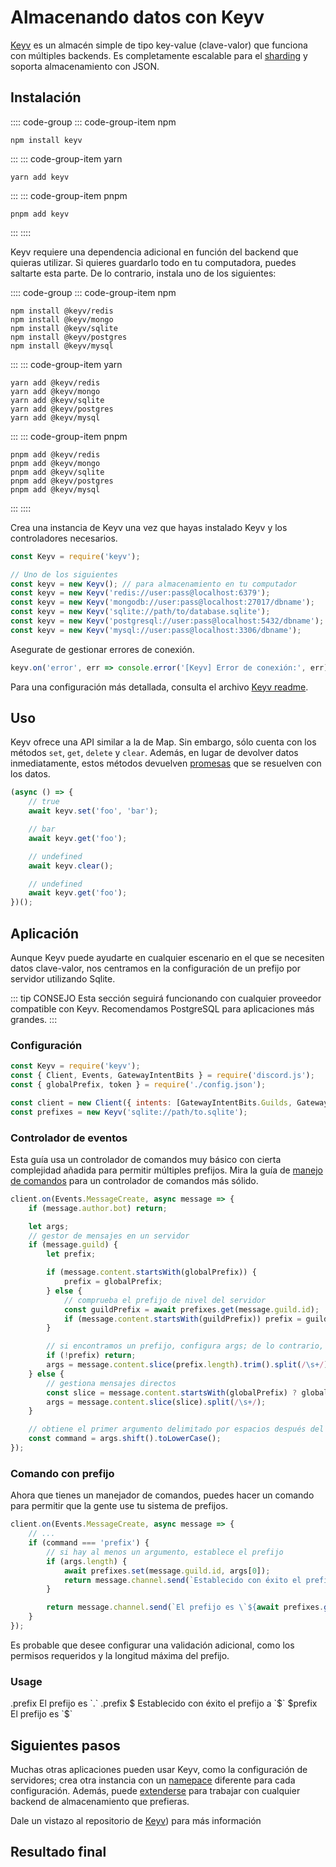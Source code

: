 # Almacenando datos con Keyv

[Keyv](https://www.npmjs.com/package/keyv) es un almacén simple de tipo key-value (clave-valor) que funciona con múltiples backends. Es completamente escalable para el [sharding](/guide/sharding/) y soporta almacenamiento con JSON.

## Instalación

:::: code-group
::: code-group-item npm
```sh:no-line-numbers
npm install keyv
```
:::
::: code-group-item yarn
```sh:no-line-numbers
yarn add keyv
```
:::
::: code-group-item pnpm
```sh:no-line-numbers
pnpm add keyv
```
:::
::::

Keyv requiere una dependencia adicional en función del backend que quieras utilizar. Si quieres guardarlo todo en tu computadora, puedes saltarte esta parte. De lo contrario, instala uno de los siguientes:

:::: code-group
::: code-group-item npm
```sh:no-line-numbers
npm install @keyv/redis
npm install @keyv/mongo
npm install @keyv/sqlite
npm install @keyv/postgres
npm install @keyv/mysql
```
:::
::: code-group-item yarn
```sh:no-line-numbers
yarn add @keyv/redis
yarn add @keyv/mongo
yarn add @keyv/sqlite
yarn add @keyv/postgres
yarn add @keyv/mysql
```
:::
::: code-group-item pnpm
```sh:no-line-numbers
pnpm add @keyv/redis
pnpm add @keyv/mongo
pnpm add @keyv/sqlite
pnpm add @keyv/postgres
pnpm add @keyv/mysql
```
:::
::::

Crea una instancia de Keyv una vez que hayas instalado Keyv y los controladores necesarios.

<!-- eslint-skip -->
```js
const Keyv = require('keyv');

// Uno de los siguientes
const keyv = new Keyv(); // para almacenamiento en tu computador
const keyv = new Keyv('redis://user:pass@localhost:6379');
const keyv = new Keyv('mongodb://user:pass@localhost:27017/dbname');
const keyv = new Keyv('sqlite://path/to/database.sqlite');
const keyv = new Keyv('postgresql://user:pass@localhost:5432/dbname');
const keyv = new Keyv('mysql://user:pass@localhost:3306/dbname');
```

Asegurate de gestionar errores de conexión.

```js
keyv.on('error', err => console.error('[Keyv] Error de conexión:', err));
```

Para una configuración más detallada, consulta el archivo [Keyv readme](https://github.com/jaredwray/keyv/tree/main/packages/keyv).

## Uso

Keyv ofrece una API similar a la de Map. Sin embargo, sólo cuenta con los métodos `set`, `get`, `delete` y `clear`. Además, en lugar de devolver datos inmediatamente, estos métodos devuelven [promesas](/guide/additional-info/async-await.md) que se resuelven con los datos.

```js
(async () => {
	// true
	await keyv.set('foo', 'bar');

	// bar
	await keyv.get('foo');

	// undefined
	await keyv.clear();

	// undefined
	await keyv.get('foo');
})();
```

## Aplicación

Aunque Keyv puede ayudarte en cualquier escenario en el que se necesiten datos clave-valor, nos centramos en la configuración de un prefijo por servidor utilizando Sqlite.

::: tip CONSEJO
Esta sección seguirá funcionando con cualquier proveedor compatible con Keyv. Recomendamos PostgreSQL para aplicaciones más grandes.
:::

### Configuración

```js
const Keyv = require('keyv');
const { Client, Events, GatewayIntentBits } = require('discord.js');
const { globalPrefix, token } = require('./config.json');

const client = new Client({ intents: [GatewayIntentBits.Guilds, GatewayIntentBits.GuildMessages, GatewayIntentBits.MessageContent] });
const prefixes = new Keyv('sqlite://path/to.sqlite');
```

### Controlador de eventos

Esta guía usa un controlador de comandos muy básico con cierta complejidad añadida para permitir múltiples prefijos. Mira la guía de [manejo de comandos](/guide/creating-your-bot/command-handling.md) para un controlador de comandos más sólido.

```js
client.on(Events.MessageCreate, async message => {
	if (message.author.bot) return;

	let args;
	// gestor de mensajes en un servidor
	if (message.guild) {
		let prefix;

		if (message.content.startsWith(globalPrefix)) {
			prefix = globalPrefix;
		} else {
			// comprueba el prefijo de nivel del servidor
			const guildPrefix = await prefixes.get(message.guild.id);
			if (message.content.startsWith(guildPrefix)) prefix = guildPrefix;
		}

		// si encontramos un prefijo, configura args; de lo contrario, no es un comando
		if (!prefix) return;
		args = message.content.slice(prefix.length).trim().split(/\s+/);
	} else {
		// gestiona mensajes directos
		const slice = message.content.startsWith(globalPrefix) ? globalPrefix.length : 0;
		args = message.content.slice(slice).split(/\s+/);
	}

	// obtiene el primer argumento delimitado por espacios después del prefijo del comando
	const command = args.shift().toLowerCase();
});
```

### Comando con prefijo

Ahora que tienes un manejador de comandos, puedes hacer un comando para permitir que la gente use tu sistema de prefijos.

```js {3-11}
client.on(Events.MessageCreate, async message => {
	// ...
	if (command === 'prefix') {
		// si hay al menos un argumento, establece el prefijo
		if (args.length) {
			await prefixes.set(message.guild.id, args[0]);
			return message.channel.send(`Establecido con éxito el prefijo a \`${args[0]}\``);
		}

		return message.channel.send(`El prefijo es \`${await prefixes.get(message.guild.id) || globalPrefix}\``);
	}
});
```

Es probable que desee configurar una validación adicional, como los permisos requeridos y la longitud máxima del prefijo.

### Usage

<DiscordMessages>
	<DiscordMessage profile="user">
		.prefix
	</DiscordMessage>
	<DiscordMessage profile="bot">
		El prefijo es <DiscordMarkdown>`.`</DiscordMarkdown>
	</DiscordMessage>
	<DiscordMessage profile="user">
		.prefix $
	</DiscordMessage>
	<DiscordMessage profile="bot">
		Establecido con éxito el prefijo a <DiscordMarkdown>`$`</DiscordMarkdown>
	</DiscordMessage>
	<DiscordMessage profile="user">
		$prefix
	</DiscordMessage>
	<DiscordMessage profile="bot">
		El prefijo es <DiscordMarkdown>`$`</DiscordMarkdown>
	</DiscordMessage>
</DiscordMessages>

## Siguientes pasos

Muchas otras aplicaciones pueden usar Keyv, como la configuración de servidores; crea otra instancia con un [namepace](https://github.com/jaredwray/keyv/tree/main/packages/keyv#namespaces) diferente para cada configuración. Además, puede [extenderse](https://github.com/jaredwray/keyv/tree/main/packages/keyv#third-party-storage-adapters) para trabajar con cualquier backend de almacenamiento que prefieras.

Dale un vistazo al repositorio de [Keyv](https://github.com/jaredwray/keyv/tree/main/packages/keyv)) para más información

## Resultado final

<ResultingCode />
